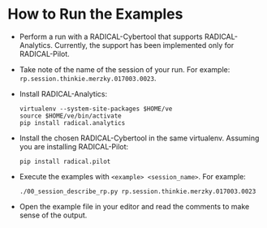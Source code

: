# How to Run the Examples

* Perform a run with a RADICAL-Cybertool that supports RADICAL-Analytics.
  Currently, the support has been implemented only for RADICAL-Pilot.
* Take note of the name of the session of your run. For example:
  `rp.session.thinkie.merzky.017003.0023`.
* Install RADICAL-Analytics:

    ```
    virtualenv --system-site-packages $HOME/ve
    source $HOME/ve/bin/activate
    pip install radical.analytics
    ```

* Install the chosen RADICAL-Cybertool in the same virtualenv. Assuming you
  are installing RADICAL-Pilot:

    ```
    pip install radical.pilot
    ```

* Execute the examples with `<example> <session_name>`. For example:

    ```
    ./00_session_describe_rp.py rp.session.thinkie.merzky.017003.0023
    ```

* Open the example file in your editor and read the comments to make sense of
  the output.
